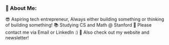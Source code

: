 ### 💫 About Me:
😎 Aspiring tech entrepreneur, Always either building something or thinking of building something!
📚 Studying CS and Math @ Stanford
💬 Please contact me via Email or LinkedIn :)
🦄 Also check out my website and newsletter!

<!--
**YJC23/YJC23** is a ✨ _special_ ✨ repository because its `README.md` (this file) appears on your GitHub profile.

Here are some ideas to get you started:

- 🔭 I’m currently working on ...
- 🌱 I’m currently learning ...
- 👯 I’m looking to collaborate on ...
- 🤔 I’m looking for help with ...
- 💬 Ask me about ...
- 📫 How to reach me: ...
- 😄 Pronouns: ...
- ⚡ Fun fact: ...
-->
